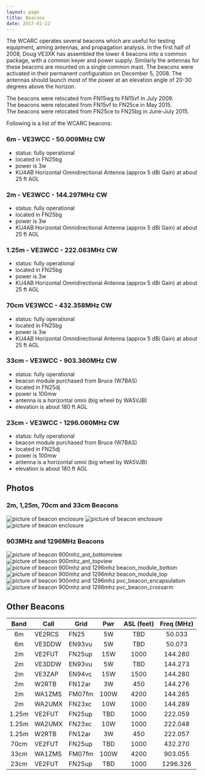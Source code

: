 ```yaml
---
layout: page
title: Beacons
date: 2017-01-22
---
```


The WCARC operates several beacons which are useful for testing equipment, aiming antennas, and propagation analysis.
In the first half of 2008, Doug VE3XK has assembled the lower 4 beacons into a common package, with a common keyer and
power supply. Similarly the antennas for these beacons are mounted on a single common mast. The beacons were activated
in their permanent configuration on December 5, 2008. The antennas should launch most of the power at an
elevation angle of 20-30 degrees above the horizon.

The beacons were relocated from FN15wg to FN15vf in July 2009.  
The beacons were relocated from FN15vf to FN25ce in May 2015.  
The beacons were relocated from FN25ce to FN25bg in June-July 2015.

Following is a list of the WCARC beacons:

### 6m - VE3WCC - 50.009MHz CW
* status: fully operational
* located in FN25bg
* power is 3w
* KU4AB Horizontal Omnidirectional Antenna (approx 5 dBi Gain) at about 25 ft AGL

### 2m - VE3WCC - 144.297MHz CW
* status: fully operational
* located in FN25bg
* power is 3w
* KU4AB Horizontal Omnidirectional Antenna (approx 5 dBi Gain) at about 25 ft AGL

### 1.25m - VE3WCC - 222.063MHz CW
* status: fully operational
* located in FN25bg
* power is 3w
* KU4AB Horizontal Omnidirectional Antenna (approx 5 dBi Gain) at about 25 ft AGL

### 70cm VE3WCC - 432.358MHz CW
* status: fully operational
* located in FN25bg
* power is 3w
* KU4AB Horizontal Omnidirectional Antenna (approx 5 dBi Gain) at about 25 ft AGL

### 33cm - VE3WCC - 903.360MHz CW
* status: fully operational
* beacon module purchased from Bruce (W7BAS)
* located in FN25dj
* power is 100mw
* antenna is a horizontal omni (big wheel by WA5VJB)
* elevation is about 180 ft AGL

### 23cm - VE3WCC - 1296.060MHz CW
* status: fully operational
* beacon module purchased from Bruce (W7BAS)
* located in FN25dj
* power is 100mw
* antenna is a horizontal omni (big wheel by WA5VJB)
* elevation is about 180 ft AGL

## Photos

### 2m, 1,25m, 70cm and 33cm Beacons

![picture of beacon enclosure](./images/beaconants01.jpg)
![picture of beacon enclosure](./images/beaconsontower01.jpg)
![picture of beacon enclosure](./images/beaconenclosure01.jpg)

### 903MHz and 1296MHz Beacons

![picture of beacon 900mhz_ant_bottomview](./images/900mhz_ant_bottom_01.jpg)
![picture of beacon 900mhz_ant_topview](./images/900mhz_ant_top_01.jpg)
![picture of beacon 900mhz and 1296mhz beacon_module_bottom](./images/beacon_module_bottom_01.jpg)
![picture of beacon 900mhz and 1296mhz beacon_module_top](./images/beacon_module_top_01.jpg)
![picture of beacon 900mhz and 1296mhz pvc_beacon_encapsulation](./images/pvc_beacon_encapsulation_01.jpg)
![picture of beacon 900mhz and 1296mhz pvc_beacon_crossarm](./images/pvc_beacons_crossarm1.jpg)

## Other Beacons

| Band  | Call   | Grid   | Pwr  | ASL (feet) | Freq (MHz) |
|:-----:|--------|--------|:----:|:----------:|:----------:|
| 6m    | VE2RCS | FN25   | 5W   | TBD        | 50.033     |
| 6m    | VE3DDW | EN93vu | 5W   | TBD        | 50.073     |
| 2m    | VE2FUT | FN25up | 15W  | 1000       | 144.280    |
| 2m    | VE3DDW | EN93vu | 5W   | TBD        | 144.273    |
| 2m    | VE3ZAP | EN94vc | 15W  | 1500       | 144.280    |
| 2m    | W2RTB  | FN12ar | 3W   | 450        | 144.276    |
| 2m    | WA1ZMS | FM07fm | 100W | 4200       | 144.285    |
| 2m    | WA2UMX | FN23xc | 10W  | 1000       | 144.289    |
| 1.25m | VE2FUT | FN25up | TBD  | 1000       | 222.059    |
| 1.25m | WA2UMX | FN23xc | 10W  | 1000       | 222.048    |
| 1.25m | W2RTB  | FN12ar | 3W   | 450        | 222.057    |
| 70cm  | VE2FUT | FN25up | TBD  | 1000       | 432.270    |
| 33cm  | WA1ZMS | FM07fm | 100W | 4200       | 903.055    |
| 23cm  | VE2FUT | FN25up | TBD  | 1000       | 1296.326   |
